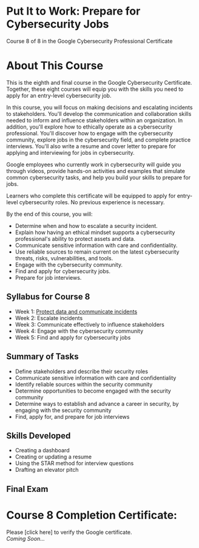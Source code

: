 # Put It to Work: Prepare for Cybersecurity Jobs
Course 8 of 8 in the Google Cybersecurity Professional Certificate
# About This Course
This is the eighth and final course in the Google Cybersecurity Certificate. Together, these eight courses will equip you with the skills you need to apply for an entry-level cybersecurity job.

In this course, you will focus on making decisions and escalating incidents to stakeholders. You'll develop the communication and collaboration skills needed to inform and influence stakeholders within an organization. In addition, you'll explore how to ethically operate as a cybersecurity professional. You'll discover how to engage with the cybersecurity community, explore jobs in the cybersecurity field, and complete practice interviews. You'll also write a resume and cover letter to prepare for applying and interviewing for jobs in cybersecurity.

Google employees who currently work in cybersecurity will guide you through videos, provide hands-on activities and examples that simulate common cybersecurity tasks, and help you build your skills to prepare for jobs. 

Learners who complete this certificate will be equipped to apply for entry-level cybersecurity roles. No previous experience is necessary.

By the end of this course, you will: 
- Determine when and how to escalate a security incident.
- Explain how having an ethical mindset supports a cybersecurity professional's ability to protect assets and data.
- Communicate sensitive information with care and confidentiality.
- Use reliable sources to remain current on the latest cybersecurity threats, risks, vulnerabilities, and tools.
- Engage with the cybersecurity community.
- Find and apply for cybersecurity jobs.
- Prepare for job interviews.
## Syllabus for Course 8
- Week 1: [Protect data and communicate incidents](https://github.com/KailaniBailey/Google-Cybersecurity-Professional-Certificate/tree/main/Course%208:%20Put%20It%20to%20Work:%20Prepare%20for%20Cybersecurity%20Jobs/Protect%20data%20and%20communicate%20incidents)
- Week 2: Escalate incidents
- Week 3: Communicate effectively to influence stakeholders
- Week 4: Engage with the cybersecurity community
- Week 5: Find and apply for cybersecurity jobs
## Summary of Tasks
- Define stakeholders and describe their security roles
- Communicate sensitive information with care and confidentiality
- Identify reliable sources within the security community
- Determine opportunities to become engaged with the security community
- Determine ways to establish and advance a career in security, by engaging with the security community
- Find, apply for, and prepare for job interviews
## Skills Developed
- Creating a dashboard
- Creating or updating a resume
- Using the STAR method for interview questions
- Drafting an elevator pitch
## Final Exam
# Course 8 Completion Certificate:
Please [click here] to verify the Google certificate. <br>
*Coming Soon...*

